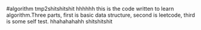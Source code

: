 #algorithm
tmp2shitshitshit
hhhhhh
this is the code written to learn algorithm.Three parts, first is basic data structure, second is leetcode, third is some self test.
hhahahahahh
shitshitshit

